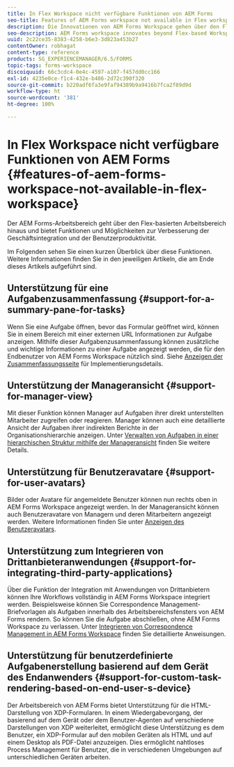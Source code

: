 ```yaml
---
title: In Flex Workspace nicht verfügbare Funktionen von AEM Forms
seo-title: Features of AEM Forms workspace not available in Flex workspace
description: Die Innovationen von AEM Forms Workspace gehen über den Flex-basierten Arbeitsbereich hinaus. Lesen Sie mehr über Unterschiede in Features und Funktionen.
seo-description: AEM Forms workspace innovates beyond Flex-based Workspace. Read about differences in features and capabilities.
uuid: 2c22ce35-8383-4258-b6e3-3d823a453b27
contentOwner: robhagat
content-type: reference
products: SG_EXPERIENCEMANAGER/6.5/FORMS
topic-tags: forms-workspace
discoiquuid: 66c3cdc4-0e4c-4597-a107-f457dd0cc166
exl-id: 4235e0ce-f1c4-432e-b486-2d72c390f320
source-git-commit: b220adf6fa3e9faf94389b9a9416b7fca2f89d9d
workflow-type: ht
source-wordcount: '381'
ht-degree: 100%

---
```


# In Flex Workspace nicht verfügbare Funktionen von AEM Forms {#features-of-aem-forms-workspace-not-available-in-flex-workspace}

Der AEM Forms-Arbeitsbereich geht über den Flex-basierten Arbeitsbereich hinaus und bietet Funktionen und Möglichkeiten zur Verbesserung der Geschäftsintegration und der Benutzerproduktivität.

Im Folgenden sehen Sie einen kurzen Überblick über diese Funktionen. Weitere Informationen finden Sie in den jeweiligen Artikeln, die am Ende dieses Artikels aufgeführt sind.

## Unterstützung für eine Aufgabenzusammenfassung {#support-for-a-summary-pane-for-tasks}

Wenn Sie eine Aufgabe öffnen, bevor das Formular geöffnet wird, können Sie in einem Bereich mit einer externen URL Informationen zur Aufgabe anzeigen. Mithilfe dieser Aufgabenzusammenfassung können zusätzliche und wichtige Informationen zu einer Aufgabe angezeigt werden, die für den Endbenutzer von AEM Forms Workspace nützlich sind. Siehe [Anzeigen der Zusammenfassungsseite](/help/forms/using/displaying-information-task-summary-pane.md) für Implementierungsdetails.

## Unterstützung der Manageransicht {#support-for-manager-view}

Mit dieser Funktion können Manager auf Aufgaben ihrer direkt unterstellten Mitarbeiter zugreifen oder reagieren. Manager können auch eine detaillierte Ansicht der Aufgaben ihrer indirekten Berichte in der Organisationshierarchie anzeigen. Unter [Verwalten von Aufgaben in einer hierarchischen Struktur mithilfe der Manageransicht](/help/forms/using/tasks-organizational-hierarchy-using-manager.md) finden Sie weitere Details.

## Unterstützung für Benutzeravatare {#support-for-user-avatars}

Bilder oder Avatare für angemeldete Benutzer können nun rechts oben in AEM Forms Workspace angezeigt werden. In der Manageransicht können auch Benutzeravatare von Managern und deren Mitarbeitern angezeigt werden. Weitere Informationen finden Sie unter [Anzeigen des Benutzeravatars](/help/forms/using/displaying-user-avatar.md).

## Unterstützung zum Integrieren von Drittanbieteranwendungen {#support-for-integrating-third-party-applications}

Über die Funktion der Integration mit Anwendungen von Drittanbietern können Ihre Workflows vollständig in AEM Forms Workspace integriert werden. Beispielsweise können Sie Correspondence Management-Briefvorlagen als Aufgaben innerhalb des Arbeitsbereichsfensters von AEM Forms rendern. So können Sie die Aufgabe abschließen, ohne AEM Forms Workspace zu verlassen. Unter [Integrieren von Correspondence Management in AEM Forms Workspace](/help/forms/using/integrating-correspondence-management-html-workspace.md) finden Sie detaillierte Anweisungen.

## Unterstützung für benutzerdefinierte Aufgabenerstellung basierend auf dem Gerät des Endanwenders {#support-for-custom-task-rendering-based-on-end-user-s-device}

Der Arbeitsbereich von AEM Forms bietet Unterstützung für die HTML-Darstellung von XDP-Formularen. In einem Wiedergabevorgang, der basierend auf dem Gerät oder dem Benutzer-Agenten auf verschiedene Darstellungen von XDP weiterleitet, ermöglicht diese Unterstützung es dem Benutzer, ein XDP-Formular auf den mobilen Geräten als HTML und auf einem Desktop als PDF-Datei anzuzeigen. Dies ermöglicht nahtloses Process Management für Benutzer, die in verschiedenen Umgebungen auf unterschiedlichen Geräten arbeiten.

